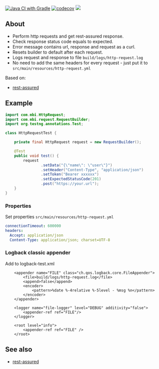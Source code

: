 [![Java CI with Gradle](https://github.com/mbi88/http-request/actions/workflows/gradle.yml/badge.svg)](https://github.com/mbi88/http-request/actions/workflows/gradle.yml)
[![codecov](https://codecov.io/gh/mbi88/http-request/branch/master/graph/badge.svg)](https://codecov.io/gh/mbi88/http-request)
[![](https://jitpack.io/v/mbi88/http-request.svg)](https://jitpack.io/#mbi88/http-request)


## About
 * Perform http requests and get rest-assured response.
 * Check response status code equals to expected.
 * Error message contains url, response and request as a curl.
 * Resets builder to default after each request.
 * Logs request and response to file `build/logs/http-request.log`
 * No need to add the same headers for every request - just put it to `src/main/resources/http-request.yml`

Based on:
- <a href="https://github.com/rest-assured/rest-assured">rest-assured</a> 

## Example
```java
import com.mbi.HttpRequest;
import com.mbi.request.RequestBuilder;
import org.testng.annotations.Test;

class HttpRequestTest {

    private final HttpRequest request = new RequestBuilder();

    @Test
    public void test() {
        request
                .setData("{\"name\": \"user\"}")
                .setHeader("Content-Type", "application/json")
                .setToken("Bearer xxxxxx")
                .setExpectedStatusCode(201)
                .post("https://your.url");
    }
}
```

### Properties
Set properties `src/main/resources/http-request.yml`

```yaml
connectionTimeout: 600000
headers:
  Accept: application/json
  Content-Type: application/json; charset=UTF-8
```

### Logback classic appender
Add to logback-test.xml

```$xslt
    <appender name="FILE" class="ch.qos.logback.core.FileAppender">
        <file>build/logs/http-request.log</file>
        <append>false</append>
        <encoder>
            <pattern>%date %-4relative %-5level - %msg %n</pattern>
        </encoder>
    </appender>

    <logger name="file-logger" level="DEBUG" additivity="false">
        <appender-ref ref="FILE"/>
    </logger>

    <root level="info">
        <appender-ref ref="FILE" />
    </root>
```

## See also
- <a href="https://github.com/rest-assured/rest-assured">rest-assured</a>
